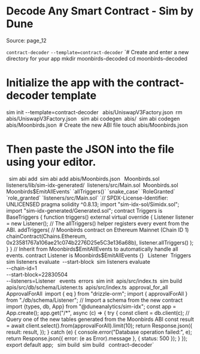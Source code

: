 # Decode Any Smart Contract - Sim by Dune

Source: page_12

`contract-decoder` `--template=contract-decoder` `# Create and enter a new directory for your app
mkdir moonbirds-decoded
cd moonbirds-decoded
# Initialize the app with the contract-decoder template
sim init --template=contract-decoder
` `abis/UniswapV3Factory.json` `rm abis/UniswapV3Factory.json
` `sim abi codegen` `abis/` `sim abi codegen
` `abis/Moonbirds.json` `# Create the new ABI file
touch abis/Moonbirds.json
# Then paste the JSON into the file using your editor.
` `sim abi add` `sim abi add abis/Moonbirds.json
` `Moonbirds.sol` `listeners/lib/sim-idx-generated/` `listeners/src/Main.sol` `Moonbirds.sol` `Moonbirds$EmitAllEvents` `allTriggers()` `snake_case` `RoleGranted` `role_granted` `listeners/src/Main.sol` `// SPDX-License-Identifier: UNLICENSED
pragma solidity ^0.8.13;
import "sim-idx-sol/Simidx.sol";
import "sim-idx-generated/Generated.sol";
contract Triggers is BaseTriggers {
    function triggers() external virtual override {
        Listener listener = new Listener();
        // The allTriggers() helper registers every event from the ABI.
        addTriggers(
            // Moonbirds contract on Ethereum Mainnet (Chain ID 1)
            chainContract(Chains.Ethereum, 0x23581767a106ae21c074b2276D25e5C3e136a68b),
            listener.allTriggers()
        );
    }
}
// Inherit from Moonbirds$EmitAllEvents to automatically handle all events.
contract Listener is Moonbirds$EmitAllEvents {}
` `Listener` `Triggers` `sim listeners evaluate` `--start-block` `sim listeners evaluate \
  --chain-id=1 \
  --start-block=22830504 \
  --listeners=Listener
` `events` `errors` `sim init` `apis/src/index.ts` `sim build` `apis/src/db/schema/Listener.ts` `apis/src/index.ts` `approval_for_all` `ApprovalForAll` `import { eq } from "drizzle-orm";
import { approvalForAll } from "./db/schema/Listener"; // Import a schema from the new contract
import {types, db, App} from "@duneanalytics/sim-idx";
const app = App.create();
app.get("/*", async (c) => {
try {
    const client = db.client(c);
    // Query one of the new tables generated from the Moonbirds ABI
    const result = await client.select().from(approvalForAll).limit(10);
    return Response.json({
      result: result,
    });
} catch (e) {
    console.error("Database operation failed:", e);
    return Response.json({ error: (e as Error).message }, { status: 500 });
}
});
export default app;
` `sim build` `sim build
` `contract-decoder`

```

```

```

```

```

```

```

```

```

```

```

```

```

```

```

```

```

```